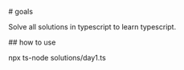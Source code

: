 # goals

Solve all solutions in typescript to learn typescript.

## how to use

npx ts-node solutions/day1.ts